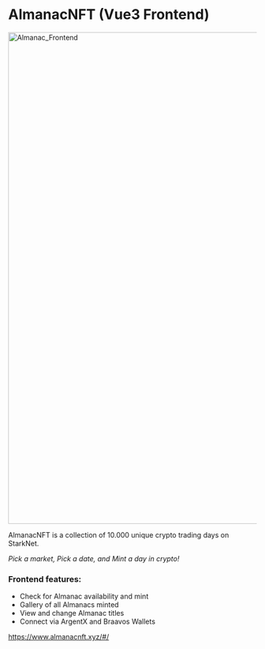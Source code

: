 # AlmanacNFT (Vue3 Frontend)

<img width="995" alt="Almanac_Frontend" src="https://user-images.githubusercontent.com/105830708/229899570-49810d6a-b0c5-4e22-a8c6-2c10d14883fa.png">

AlmanacNFT is a collection of 10.000 unique crypto trading days on StarkNet.

*Pick a market, Pick a date, and Mint a day in crypto!*

### Frontend features:
- Check for Almanac availability and mint
- Gallery of all Almanacs minted
- View and change Almanac titles
- Connect via ArgentX and Braavos Wallets

https://www.almanacnft.xyz/#/
